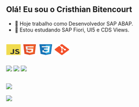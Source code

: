 ## Olá! Eu sou o Cristhian Bitencourt

- 🔭 Hoje trabalho como Desenvolvedor SAP ABAP.
- 🌱 Estou estudando SAP Fiori, UI5 e CDS Views.

<div style="display: inline_block"><br>
  <img align="center" alt="cris-Javascript" height="30" width="40" src="https://github.com/devicons/devicon/blob/master/icons/javascript/javascript-original.svg">
  <img align="center" alt="cris-HTML" height="30" width="40" src="https://github.com/devicons/devicon/blob/master/icons/html5/html5-original.svg">
  <img align="center" alt="cris-CSS" height="30" width="40" src="https://github.com/devicons/devicon/blob/master/icons/css3/css3-original.svg">
  <img align="center" alt="cris-git" height="30" width="40" src="https://github.com/devicons/devicon/blob/master/icons/git/git-original.svg">
</div>

  ##
 
<div> 
  <a href="https://www.linkedin.com/in/cristhian-bitencourt-588b3317a/" target="_blank"><img src="https://img.shields.io/badge/-LinkedIn-%230077B5?style=for-the-badge&logo=linkedin&logoColor=white" target="_blank"></a> 
  <a href = "mailto:cristhianthiagok@yahoo.com"><img src="https://img.shields.io/badge/-Gmail-%23333?style=for-the-badge&logo=gmail&logoColor=white" target="_blank"></a>
  <a href="https://www.instagram.com/cristhianbiten/" target="_blank"><img src="https://img.shields.io/badge/-Instagram-%23E4405F?style=for-the-badge&logo=instagram&logoColor=white" target="_blank"></a>
</div>

 ##

<img src="https://github-readme-stats-wheat-two-53.vercel.app/api?username=cristhianbiten&theme=dracula&hide_border=false&include_all_commits=true&count_private=true"  width="364px" />            

![](https://github-readme-stats-wheat-two-53.vercel.app/api/top-langs/?username=cristhianbiten&theme=dracula&hide_border=false&include_all_commits=true&count_private=true&layout=compact)


#
